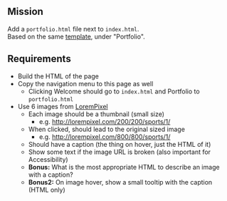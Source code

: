 Mission
---------

Add a `portfolio.html` file next to `index.html`.  
Based on the same [template](http://ashmawi.work/wp/riche/), under "Portfolio".

Requirements
-------------

- Build the HTML of the page
- Copy the navigation menu to this page as well
  - Clicking Welcome should go to `index.html` and Portfolio to `portfolio.html`
- Use 6 images from [LoremPixel](http://lorempixel.com/)
  - Each image should be a thumbnail (small size)
    - e.g. <http://lorempixel.com/200/200/sports/1/>
  - When clicked, should lead to the original sized image
    - e.g. <http://lorempixel.com/800/800/sports/1/>
  - Should have a caption (the thing on hover, just the HTML of it)
  - Show some text if the image URL is broken (also important for Accessibility) 
  - **Bonus:** What is the most appropriate HTML to describe an image with a caption?
  - **Bonus2:** On image hover, show a small tooltip with the caption (HTML only)
